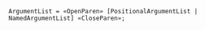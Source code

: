 <!-- This file is generated automatically by infrastructure scripts. Please don't edit by hand. -->

<!-- markdownlint-disable first-line-h1 -->

```{ .ebnf .slang-ebnf #ArgumentList }
ArgumentList = «OpenParen» [PositionalArgumentList | NamedArgumentList] «CloseParen»;
```
